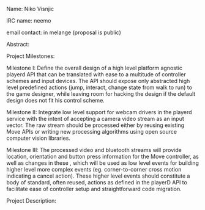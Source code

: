Name: Niko Visnjic

IRC name: neemo

email contact: in melange (proposal is public)


Abstract:


Project Milestones:

Milestone I: Define the overall design of a high level platform agnostic
playerd API
that can be translated with ease to a multitude of controller schemes and input
devices. The API should expose only abstracted high level predefined actions
(jump, interact, change state from walk to run) to the game designer, while
leaving room for hacking the design if the default design does not fit his
control scheme.

Milestone II: Integrate low level support for webcam drivers in the playerd
service with the intent of accepting a camera video stream as an input vector.
The raw stream should be processed either by reusing existing Move APIs or
writing new processing algorithms using open source computer vision libraries.

Milestone III: The processed video and bluetooth streams will provide location,
orientation and button press information for the Move controller, as well as
changes in these , which will be used as low level events for building higher
level more complex events (eg. corner-to-corner cross motion indicating a
cancel action). These higher level events should constitute a body of standard,
often reused, actions as defined in the playerD API to facilitate ease of
controller setup and straightforward code migration.



Project Description:


